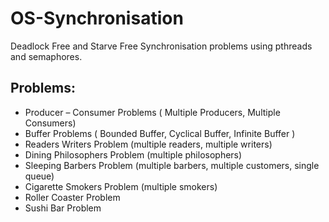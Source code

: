 # OS-Synchronisation
Deadlock Free and Starve Free Synchronisation problems using pthreads and semaphores.
## Problems:
- Producer – Consumer Problems ( Multiple Producers, Multiple Consumers) 
- Buffer Problems ( Bounded Buffer, Cyclical Buffer, Infinite Buffer )
- Readers Writers Problem (multiple readers, multiple writers) 
- Dining Philosophers Problem (multiple philosophers) 
- Sleeping Barbers Problem (multiple barbers, multiple customers, single queue) 
- Cigarette Smokers Problem (multiple smokers) 
- Roller Coaster Problem
- Sushi Bar Problem
